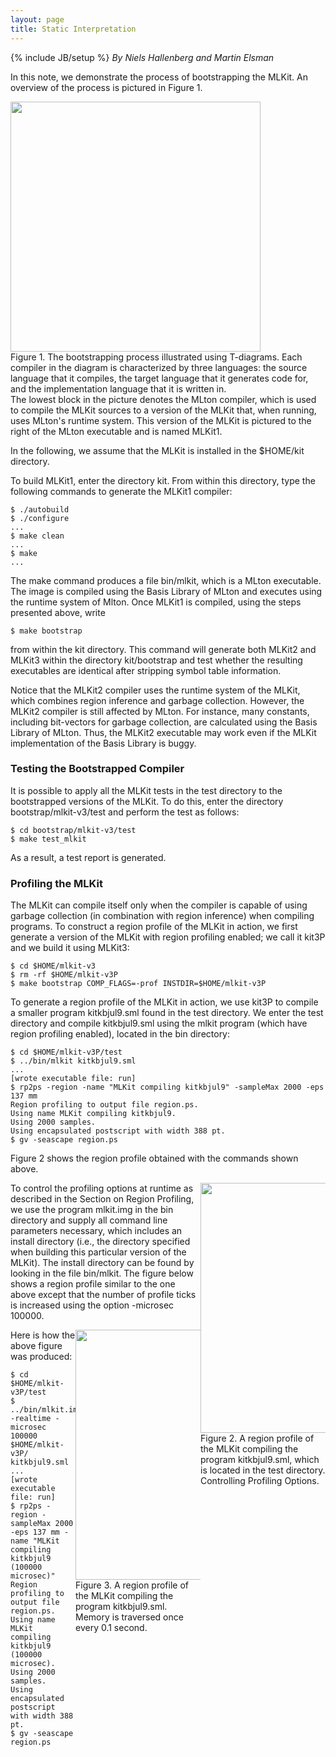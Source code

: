 ```yaml
---
layout: page
title: Static Interpretation
---
```

{% include JB/setup %}
_By Niels Hallenberg and Martin Elsman_

In this note, we demonstrate the process of bootstrapping the
MLKit. An overview of the process is pictured in Figure 1.

<div width="400" style="float:right">
<img width="400" src="{{BASE_PATH}}/images/Bootstrap.png" />
<div width="400">Figure 1. The bootstrapping process illustrated using T-diagrams. Each
compiler in the diagram is characterized by three languages: the
source language that it compiles, the target language that it
generates code for, and the implementation language that it is written
in.</div>
</div>

The lowest block in the picture denotes the MLton compiler, which is
used to compile the MLKit sources to a version of the MLKit that, when
running, uses MLton's runtime system. This version of the MLKit is
pictured to the right of the MLton executable and is named MLKit1.

In the following, we assume that the MLKit is installed in the
$HOME/kit directory.

To build MLKit1, enter the directory kit. From within this directory,
type the following commands to generate the MLKit1 compiler:

    $ ./autobuild
    $ ./configure
    ...
    $ make clean
    ...
    $ make
    ...

The make command produces a file bin/mlkit, which is a MLton
executable. The image is compiled using the Basis Library of MLton and
executes using the runtime system of Mlton.  Once MLKit1 is compiled,
using the steps presented above, write

    $ make bootstrap

from within the kit directory. This command will generate both MLKit2
and MLKit3 within the directory kit/bootstrap and test whether the
resulting executables are identical after stripping symbol table
information.

Notice that the MLKit2 compiler uses the runtime system of the MLKit,
which combines region inference and garbage collection. However, the
MLKit2 compiler is still affected by MLton. For instance, many
constants, including bit-vectors for garbage collection, are
calculated using the Basis Library of MLton. Thus, the MLKit2
executable may work even if the MLKit implementation of the Basis
Library is buggy.

### Testing the Bootstrapped Compiler

It is possible to apply all the MLKit tests in the test directory to
the bootstrapped versions of the MLKit. To do this, enter the
directory bootstrap/mlkit-v3/test and perform the test as follows:

    $ cd bootstrap/mlkit-v3/test
    $ make test_mlkit

As a result, a test report is generated.

### Profiling the MLKit

The MLKit can compile itself only when the compiler is capable of
using garbage collection (in combination with region inference) when
compiling programs.  To construct a region profile of the MLKit in
action, we first generate a version of the MLKit with region profiling
enabled; we call it kit3P and we build it using MLKit3:

    $ cd $HOME/mlkit-v3
    $ rm -rf $HOME/mlkit-v3P
    $ make bootstrap COMP_FLAGS=-prof INSTDIR=$HOME/mlkit-v3P

To generate a region profile of the MLKit in action, we use kit3P to
compile a smaller program kitkbjul9.sml found in the test
directory. We enter the test directory and compile kitkbjul9.sml using
the mlkit program (which have region profiling enabled), located in
the bin directory:

    $ cd $HOME/mlkit-v3P/test
    $ ../bin/mlkit kitkbjul9.sml
    ...
    [wrote executable file: run]
    $ rp2ps -region -name "MLKit compiling kitkbjul9" -sampleMax 2000 -eps 137 mm
    Region profiling to output file region.ps.
    Using name MLKit compiling kitkbjul9.
    Using 2000 samples.
    Using encapsulated postscript with width 388 pt.
    $ gv -seascape region.ps

Figure 2 shows the region profile obtained with the commands shown above.

<div width="400" style="float:right;width:200;">
<img width="400" src="{{BASE_PATH}}/images/Mlkit_compiling_kitkbjul9.png"/>
<div>Figure 2. A region profile of the MLKit compiling the program
kitkbjul9.sml, which is located in the test directory.  Controlling
Profiling Options.</div>
</div>

To control the profiling options at runtime as described in the
Section on Region Profiling, we use the program mlkit.img in the bin
directory and supply all command line parameters necessary, which
includes an install directory (i.e., the directory specified when
building this particular version of the MLKit). The install directory
can be found by looking in the file bin/mlkit.  The figure below shows
a region profile similar to the one above except that the number of
profile ticks is increased using the option -microsec 100000.

<div width="400" style="float:right;width:200;">
<img width="400" src="{{BASE_PATH}}/images/Mlkit_compiling_kitkbjul9_400msec.png"/>
<div>Figure 3. A region profile of the MLKit compiling the program kitkbjul9.sml. Memory is traversed once every 0.1 second.
</div>
</div>

Here is how the above figure was produced:

    $ cd $HOME/mlkit-v3P/test
    $ ../bin/mlkit.img -realtime -microsec 100000 $HOME/mlkit-v3P/ kitkbjul9.sml 
    ...
    [wrote executable file: run]
    $ rp2ps -region -sampleMax 2000 -eps 137 mm -name "MLKit compiling kitkbjul9 (100000 microsec)"         
    Region profiling to output file region.ps.
    Using name MLKit compiling kitkbjul9 (100000 microsec).
    Using 2000 samples.
    Using encapsulated postscript with width 388 pt.
    $ gv -seascape region.ps